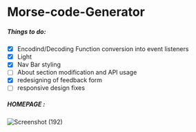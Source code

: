 # Morse-code-Generator



##### Things to do:
- [x] Encodind/Decoding Function conversion into event listeners
- [x] Light
- [x] Nav Bar styling 
- [ ] About section modification and API usage
- [x] redesigning of feedback form
- [ ] responsive design fixes

##### HOMEPAGE :
![Screenshot (192)](https://user-images.githubusercontent.com/97435165/192594728-c01c6b25-e40e-4428-b784-509718f8fa17.png)
